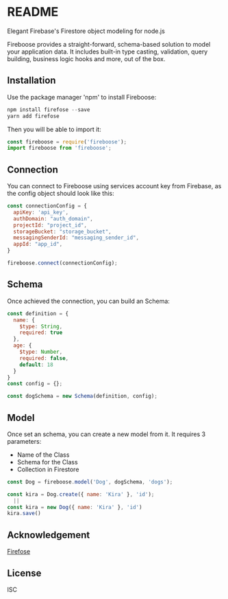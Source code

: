 # README

Elegant Firebase's Firestore object modeling for node.js

Fireboose provides a straight-forward, schema-based solution to model your 
application data. It includes built-in type casting, validation, query 
building, business logic hooks and more, out of the box.

## Installation 

Use the package manager 'npm' to install Fireboose:

```js
npm install firefose --save
yarn add firefose
```
Then you will be able to import it:

```js
const fireboose = require('fireboose');
import fireboose from 'fireboose';
```

## Connection

You can connect to Fireboose using services account key from Firebase,
as the config object should look like this:

```js
const connectionConfig = {
  apiKey: 'api_key',
  authDomain: "auth_domain",
  projectId: "project_id",
  storageBucket: "storage_bucket",
  messagingSenderId: "messaging_sender_id",
  appId: "app_id",
}

fireboose.connect(connectionConfig);
```

## Schema

Once achieved the connection, you can build an Schema:

```js
const definition = {
  name: {
    $type: String,
    required: true
  },
  age: {
    $type: Number,
    required: false,
    default: 18
  }
}
const config = {};

const dogSchema = new Schema(definition, config);
```

## Model

Once set an schema, you can create a new model from it.
It requires 3 parameters:
  - Name of the Class
  - Schema for the Class
  - Collection in Firestore

```js
const Dog = fireboose.model('Dog', dogSchema, 'dogs');

const kira = Dog.create({ name: 'Kira' }, 'id');
  ||
const kira = new Dog({ name: 'Kira' }, 'id')
kira.save()
```

## Acknowledgement

[Firefose](https://www.npmjs.com/package/firefose)

## License

ISC